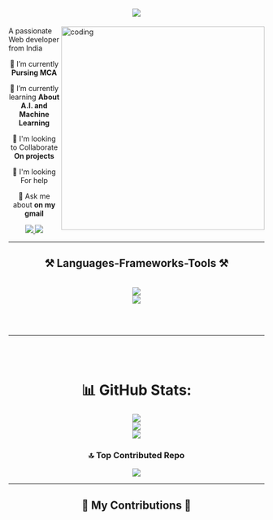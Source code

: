 <h1 align="center">
    <img src="https://readme-typing-svg.herokuapp.com/?font=Righteous&size=35&center=true&vCenter=true&width=500&height=70&duration=4000&lines=Hello+Everyone....+👋;+I'm+Smrutiranjan936!;" />
</h1>
<IMG align="right" alt="coding" width="400" src="https://plus.unsplash.com/premium_vector-1726439684413-b629680cf21f?q=80&w=1800&auto=format&fit=crop&ixlib=rb-4.0.3&ixid=M3wxMjA3fDB8MHxwaG90by1wYWdlfHx8fGVufDB8fHx8fA%3D%3D"


<h3 align="center">A passionate Web developer from India </h3>

<br/>

<div align="center">
 
 🔭 I’m currently **Pursing MCA**
  
 🌱 I’m currently learning **About A.I. and Machine Learning**
 
👬  I'm looking to Collaborate **On projects**

🤝  I'm looking For help 

💬  Ask me about **on my gmail**
 </div>
 
<div align="center"> 
  <a href="s65628909@gmail.com">
    <img src="https://img.shields.io/badge/Gmail-333333?style=for-the-badge&logo=gmail&logoColor=red" />
  </a>
  <a href="https://www.linkedin.com/in/smrutiranjan-mallick-0996262a4/" target="_blank">
    <img src="https://img.shields.io/badge/LinkedIn-0077B5?style=for-the-badge&logo=linkedin&logoColor=white" target="_blank" />
  </a>
<!--   <a href="https://salesp07.github.io" target="_blank">
     <img src="https://img.shields.io/badge/Portfolio-FF5722?style=for-the-badge&logo=todoist&logoColor=white" target="_blank" /> <!-- sqlite, safari, google-chrome are other good icon options 
  </a> -->
</div>

 <hr/>
 
<h2 align="center">⚒️ Languages-Frameworks-Tools ⚒️</h2>
<br/>
<div align="center">
    <img src="https://skillicons.dev/icons?i=html,css,python,javascript,c,java,mysql,php" />
    <br/>
    <img src="https://skillicons.dev/icons?i=nodejs,react,bootstrap,mui,mongodb,vscode,github,git" /><br>
</div>
<div align="center">

<br/><br/>

<hr/>

<br/>


<br/>

# 📊 GitHub Stats:
![](https://github-readme-stats.vercel.app/api?username=Smrutiranjan936&theme=dark&hide_border=false&include_all_commits=false&count_private=false)<br/>
![](https://github-readme-streak-stats.herokuapp.com/?user=Smrutiranjan936&theme=dark&hide_border=false)<br/>
![](https://github-readme-stats.vercel.app/api/top-langs/?username=Smrutiranjan936&theme=dark&hide_border=false&include_all_commits=false&count_private=false&layout=compact)

### 🔝 Top Contributed Repo
![](https://github-contributor-stats.vercel.app/api?username=Smrutiranjan936&limit=5&theme=onedark&combine_all_yearly_contributions=true)

---
<div align="center">
  <h2>🐍 My Contributions 🐍</h2>
 


